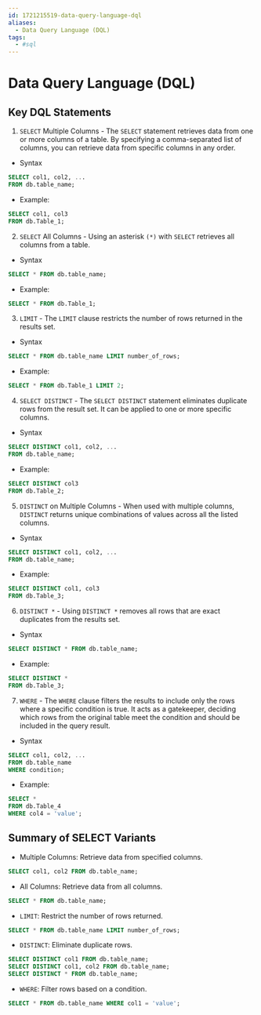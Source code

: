 ```yaml
---
id: 1721215519-data-query-language-dql
aliases:
  - Data Query Language (DQL)
tags:
  - #sql
---
```


# Data Query Language (DQL)

## Key DQL Statements
1. `SELECT` Multiple Columns - The `SELECT` statement retrieves data from one or more columns of a table. By specifying a comma-separated list of columns, you can retrieve data from specific columns in any order.

- Syntax

```sql
SELECT col1, col2, ...
FROM db.table_name;
```
- Example:

```sql
SELECT col1, col3
FROM db.Table_1;
```

2. `SELECT` All Columns - Using an asterisk `(*)` with `SELECT` retrieves all columns from a table.

- Syntax

```sql
SELECT * FROM db.table_name;
```
- Example:

```sql
SELECT * FROM db.Table_1;
```
3. `LIMIT` - The `LIMIT` clause restricts the number of rows returned in the results set.

- Syntax

```sql
SELECT * FROM db.table_name LIMIT number_of_rows;
```

- Example:

```sql
SELECT * FROM db.Table_1 LIMIT 2;
```
4. `SELECT DISTINCT` - The `SELECT DISTINCT` statement eliminates duplicate rows from the result set. It can be applied to one or more specific columns.

- Syntax

```sql
SELECT DISTINCT col1, col2, ...
FROM db.table_name;
```

- Example:

```sql
SELECT DISTINCT col3
FROM db.Table_2;
```
5. `DISTINCT` on Multiple Columns - When used with multiple columns, `DISTINCT` returns unique combinations of values across all the listed columns.

- Syntax

```sql
SELECT DISTINCT col1, col2, ...
FROM db.table_name;
```

- Example:

```sql
SELECT DISTINCT col1, col3
FROM db.Table_3;
```
6. `DISTINCT *` - Using `DISTINCT *` removes all rows that are exact duplicates from the results set.

- Syntax

```sql
SELECT DISTINCT * FROM db.table_name;
```
- Example:

```sql
SELECT DISTINCT *
FROM db.Table_3;
```

7. `WHERE` - The `WHERE` clause filters the results to include only the rows where a specific condition is true. It acts as a gatekeeper, deciding which rows from the original table meet the condition and should be included in the query result.

- Syntax

```sql
SELECT col1, col2, ...
FROM db.table_name
WHERE condition;
```
- Example:

```sql
SELECT *
FROM db.Table_4
WHERE col4 = 'value';
```

## Summary of SELECT Variants
- Multiple Columns: Retrieve data from specified columns.
```sql
SELECT col1, col2 FROM db.table_name;
```

- All Columns: Retrieve data from all columns.
```sql
SELECT * FROM db.table_name;
```

- `LIMIT`: Restrict the number of rows returned.
```sql
SELECT * FROM db.table_name LIMIT number_of_rows;
```

- `DISTINCT`: Eliminate duplicate rows.
```sql
SELECT DISTINCT col1 FROM db.table_name;
SELECT DISTINCT col1, col2 FROM db.table_name;
SELECT DISTINCT * FROM db.table_name;
```

- `WHERE`: Filter rows based on a condition.
```sql
SELECT * FROM db.table_name WHERE col1 = 'value';
```